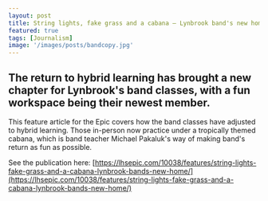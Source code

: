 ```yaml
---
layout: post
title: String lights, fake grass and a cabana — Lynbrook band's new home
featured: true
tags: [Journalism]
image: '/images/posts/bandcopy.jpg'
---
```


## The return to hybrid learning has brought a new chapter for Lynbrook's band classes, with a fun workspace being their newest member.

This feature article for the Epic covers how the band classes have adjusted to hybrid learning. Those in-person now practice under a tropically themed cabana, which is band teacher Michael Pakaluk's way of making band's return as fun as possible.

See the publication here: [https://lhsepic.com/10038/features/string-lights-fake-grass-and-a-cabana-lynbrook-bands-new-home/](https://lhsepic.com/10038/features/string-lights-fake-grass-and-a-cabana-lynbrook-bands-new-home/)